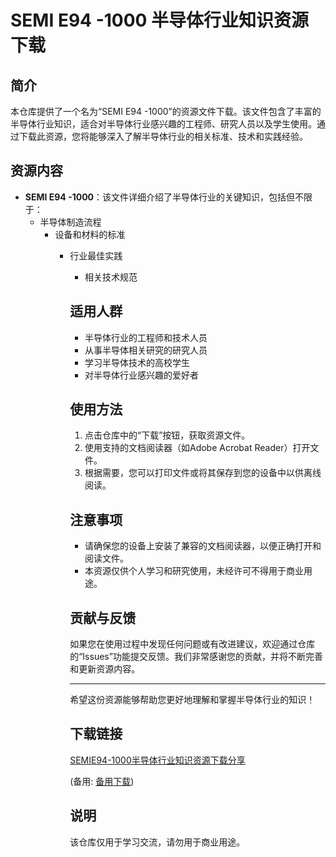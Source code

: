 # SEMI E94 -1000 半导体行业知识资源下载

## 简介

本仓库提供了一个名为“SEMI E94 -1000”的资源文件下载。该文件包含了丰富的半导体行业知识，适合对半导体行业感兴趣的工程师、研究人员以及学生使用。通过下载此资源，您将能够深入了解半导体行业的相关标准、技术和实践经验。

## 资源内容

- **SEMI E94 -1000**：该文件详细介绍了半导体行业的关键知识，包括但不限于：
  - 半导体制造流程
    - 设备和材料的标准
      - 行业最佳实践
        - 相关技术规范

        ## 适用人群

        - 半导体行业的工程师和技术人员
        - 从事半导体相关研究的研究人员
        - 学习半导体技术的高校学生
        - 对半导体行业感兴趣的爱好者

        ## 使用方法

        1. 点击仓库中的“下载”按钮，获取资源文件。
        2. 使用支持的文档阅读器（如Adobe Acrobat Reader）打开文件。
        3. 根据需要，您可以打印文件或将其保存到您的设备中以供离线阅读。

        ## 注意事项

        - 请确保您的设备上安装了兼容的文档阅读器，以便正确打开和阅读文件。
        - 本资源仅供个人学习和研究使用，未经许可不得用于商业用途。

        ## 贡献与反馈

        如果您在使用过程中发现任何问题或有改进建议，欢迎通过仓库的“Issues”功能提交反馈。我们非常感谢您的贡献，并将不断完善和更新资源内容。

        ---

        希望这份资源能够帮助您更好地理解和掌握半导体行业的知识！

        ## 下载链接
        [SEMIE94-1000半导体行业知识资源下载分享](https://pan.quark.cn/s/bab62b3833dd) 

        (备用: [备用下载](https://pan.baidu.com/s/1BsotDI4ZeryNRcHzfIb-NA?pwd=1234))

        ## 说明

        该仓库仅用于学习交流，请勿用于商业用途。
